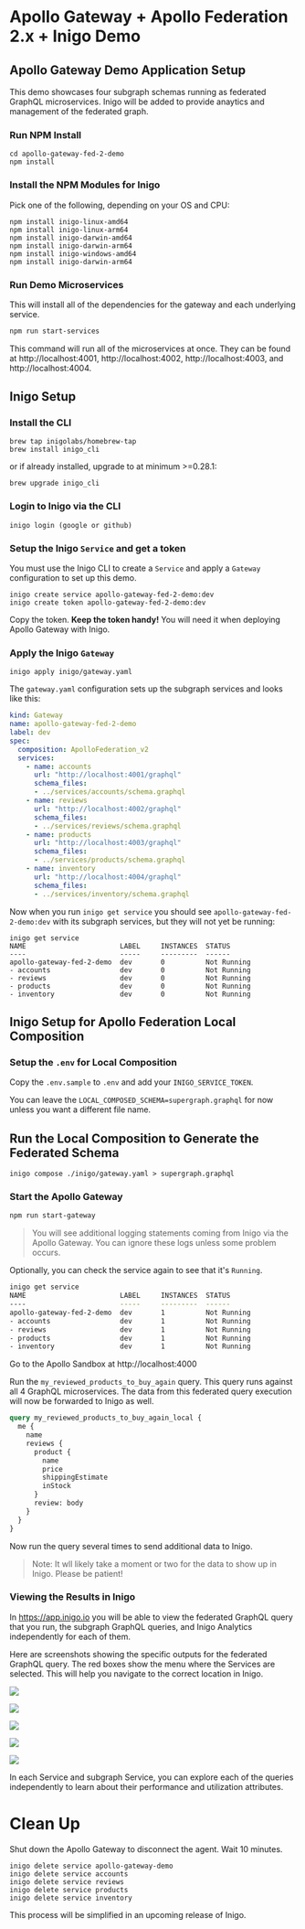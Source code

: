# Apollo Gateway + Apollo Federation 2.x + Inigo Demo

## Apollo Gateway Demo Application Setup

This demo showcases four subgraph schemas running as federated GraphQL microservices. Inigo will be added to provide anaytics and management of the federated graph.

### Run NPM Install

```
cd apollo-gateway-fed-2-demo
npm install
```


### Install the NPM Modules for Inigo

Pick one of the following, depending on your OS and CPU:
```
npm install inigo-linux-amd64
npm install inigo-linux-arm64
npm install inigo-darwin-amd64
npm install inigo-darwin-arm64
npm install inigo-windows-amd64
npm install inigo-darwin-arm64
```

### Run Demo Microservices

This will install all of the dependencies for the gateway and each underlying service.

```sh
npm run start-services
```

This command will run all of the microservices at once. They can be found at http://localhost:4001, http://localhost:4002, http://localhost:4003, and http://localhost:4004.


## Inigo Setup

### Install the CLI

```shell
brew tap inigolabs/homebrew-tap
brew install inigo_cli
```

or if already installed, upgrade to at minimum >=0.28.1:

```
brew upgrade inigo_cli
```

### Login to Inigo via the CLI

```shell
inigo login (google or github)
```

### Setup the Inigo `Service` and get a  token

You must use the Inigo CLI to create a `Service` and apply a `Gateway` configuration to set up this demo.

```shell
inigo create service apollo-gateway-fed-2-demo:dev
inigo create token apollo-gateway-fed-2-demo:dev
```

Copy the token. **Keep the token handy!** You will need it when deploying Apollo Gateway with Inigo.

### Apply the Inigo `Gateway`

```shell
inigo apply inigo/gateway.yaml
```

The `gateway.yaml` configuration sets up the subgraph services and looks like this:

```yaml
kind: Gateway
name: apollo-gateway-fed-2-demo
label: dev
spec:
  composition: ApolloFederation_v2
  services:
    - name: accounts
      url: "http://localhost:4001/graphql"
      schema_files:
      - ../services/accounts/schema.graphql
    - name: reviews
      url: "http://localhost:4002/graphql"
      schema_files:
      - ../services/reviews/schema.graphql
    - name: products
      url: "http://localhost:4003/graphql"
      schema_files:
      - ../services/products/schema.graphql
    - name: inventory
      url: "http://localhost:4004/graphql"
      schema_files:
      - ../services/inventory/schema.graphql
```

Now when you run `inigo get service` you should see `apollo-gateway-fed-2-demo:dev` with its subgraph services, but they will not yet be running:

```shell
inigo get service
NAME                       LABEL     INSTANCES  STATUS
----                       -----     ---------  ------
apollo-gateway-fed-2-demo  dev       0          Not Running
- accounts                 dev       0          Not Running
- reviews                  dev       0          Not Running
- products                 dev       0          Not Running
- inventory                dev       0          Not Running
```

## Inigo Setup for Apollo Federation Local Composition

### Setup the `.env` for Local Composition

Copy the `.env.sample` to `.env` and add your `INIGO_SERVICE_TOKEN`. 

You can leave the `LOCAL_COMPOSED_SCHEMA=supergraph.graphql` for now unless you want a different file name.

## Run the Local Composition to Generate the Federated Schema

```shell
inigo compose ./inigo/gateway.yaml > supergraph.graphql
```

### Start the Apollo Gateway

```sh
npm run start-gateway
```

> You will see additional logging statements coming from Inigo via the Apollo Gateway. You can ignore these logs unless some problem occurs.

Optionally, you can check the service again to see that it's `Running`.

```sh                     
inigo get service
NAME                       LABEL     INSTANCES  STATUS
----                       -----     ---------  ------
apollo-gateway-fed-2-demo  dev       1          Not Running
- accounts                 dev       1          Not Running
- reviews                  dev       1          Not Running
- products                 dev       1          Not Running
- inventory                dev       1          Not Running
```

Go to the Apollo Sandbox at http://localhost:4000

Run the `my_reviewed_products_to_buy_again` query. This query runs against all 4 GraphQL microservices. The data from this federated query execution will now be forwarded to Inigo as well.

```graphql
query my_reviewed_products_to_buy_again_local {
  me {
    name
    reviews {
      product {
        name
        price
        shippingEstimate
        inStock
      }
      review: body
    }
  }
}
```

Now run the query several times to send additional data to Inigo.

> Note: It wll likely take a moment or two for the data to show up in Inigo. Please be patient!

### Viewing the Results in Inigo

In https://app.inigo.io you will be able to view the federated GraphQL query that you run, the subgraph GraphQL queries, and Inigo Analytics independently for each of them.

Here are screenshots showing the specific outputs for the federated GraphQL query. The red boxes show the menu where the Services are selected. This will help you navigate to the correct location in Inigo.

![](images/apollo-gateway-demo-query.png)

![](images/accounts-query.png)

![](images/products-query.png)

![](images/inventory-query.png)

![](images/reviews-query.png)

In each Service and subgraph Service, you can explore each of the queries independently to learn about their performance and utilization attributes.

# Clean Up

Shut down the Apollo Gateway to disconnect the agent. Wait 10 minutes.

```shell
inigo delete service apollo-gateway-demo
inigo delete service accounts
inigo delete service reviews
inigo delete service products
inigo delete service inventory
```

This process will be simplified in an upcoming release of Inigo.